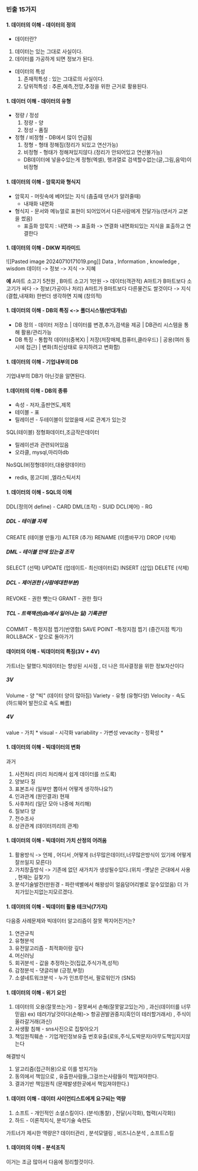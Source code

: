 ### 빈출 15가지
#### 1. 데이터의 이해 - 데이터의 정의 
- 데이터란? 
1. 데이터는 있는 그대로 사실이다.
2. 데이터를 가공하게 되면 정보가 된다.
- 데이터의 특성
	 1. 존재적특성 : 있는 그대로의 사실이다.
	 2. 당위적특성 : 추론,예측,전망,추정을 위한 근거로 활용된다.

#### 1. 데이터 이해 - 데이터의 유형
- 정량 / 정성
	1. 정량 - 양
	2. 정성 - 품질
- 정형 / 비정형 - DB에서 많이 언급됨
	1. 정형 - 형태 정해짐(정리가 되있고 연산가능)
	2. 비정형 - 형태가 정해져있지않다.(정리가 안되어있고 연산불가능)
	- DB데이터에 넣을수있는게 정형(엑셀), 행과열로 검색할수없는(글,그림,음악)이 비정형

#### 1. 데이터의 이해 - 암묵지와 형식지
- 암묵지 - 머릿속에 베어있는 지식 (춤출때 댄서가 알려줄때) 
	- 내재화 내면화
- 형식지 - 문서와 메뉴얼로 표현이 되어있어서 다른사람에게 전달가능(댄서가 교본을 썼음)
	- 표출화
암묵지 : 내면화 -> 표출화 -> 연결화
내면화되있는 지식을 표출하고 연결한다
#### 1. 데이터의 이해 - DIKW 피라미드
![[Pasted image 20240710171019.png]]
Data , Information , knowledge  , wisdom
데이터 -> 정보 -> 지식 -> 지혜

**예**
A마트 소고기 5천원 , B마트 소고기 1만원
-> 데이터(객관적)
A마트가 B마트보다 소고기가 싸다 
-> 정보(가공이나 처리)
A마트가 B마트보다 다른물건도 쌀것이다
-> 지식(결합,내재화)
한번더 생각하면 지혜 (창의적)


#### 1. 데이터의 이해 - DB의 특징 <-> 폴더시스템(반대개념)
- DB 정의 - 데이터 저장소 | 데이터를 변경,추가,검색을 제공 | DB관리 시스템을 통해 활용/관리가능
- DB 특징 - 통합적 데이터(중복X) | 저장(저장매체,컴퓨터,클라우드) | 공용(여러 동시에 접근) | 변화(최신상태로 유지하려고 변화함)


#### 1. 데이터의 이해 - 기업내부의 DB
기업내부의 DB가 아닌것을 알면된다.

#### 1.데이터의 이해 - DB의 종류
- 속성 - 저자,출판연도,제목
- 테이블 - 표
- 릴레이션 - 두테이블이 있었을때 서로 관계가 있는것

SQL(테이블)  정형화데이터,조금작은데이터
- 릴레이션과 관련되어있음
- 오라클, mysql,마리아db

NoSQL(비정형데이터,대용량데이터)
- redis, 몽고디비 ,엘라스틱서치

#### 1. 데이터의 이해 - SQL의 이해
DDL(정의어 define) - CARD
DML(조작) - SUID
DCL(제어) - RG
##### DDL -  테이블 자체
CREATE (테이블 만들기)
ALTER (추가)
RENAME (이름바꾸기)
DROP (삭제)
##### DML - 테이블 안에 있는걸 조작
SELECT (선택)
UPDATE (업데이트- 최신데이터로)
INSERT (삽입)
DELETE (삭제)
##### DCL - 제어권한 (사람에대한부분)
REVOKE - 권한 뺏는다
GRANT - 권한 줬다
##### TCL - 트랙잭션(db에서 일어나는 일) 기록관련
COMMIT - 특정지점 찝기(반영함)
SAVE POINT -특정지점 찝기 (중간지점 찍기)
ROLLBACK - 앞으로 돌아가기


#### 데이터의 이해 - 빅데이터의 특징(3V + 4V)
가트너는 말했다.빅데이터는  향상된 시사점 , 더 나은 의사결정을 위한 정보자산이다
##### 3V
Volume - 양 "빅" (데이터 양이 많아짐)
Variety - 유형 (유형다양)
Velocity - 속도 (하드웨어 발전으로 속도 빠름)
##### 4V
value - 가치 *
visual - 시각화
variability  - 가변성
vevacity - 정확성 *
#### 1. 데이터의 이해 - 빅데이터의 변화

과거 
1. 사전처리 (미리 처리해서 쉽게 데이터를 쓰도록)
2. 양보다 질
3. 표본조사 (일부만 뽑아서 어떻게 생각하나요?)
4. 인과관계 (원인결과)
현재
1. 사후처리 (일단 모아 나중에 처리해)
2. 질보다 양
3. 전수조사
4. 상관관계 (데이터끼리의 관계)

#### 1. 데이터의 이해 - 빅데이터 가치 산정의 어려움
1. 활용방식 -> 언제 , 어디서 ,어떻게 (너무많은데이터,너무많은방식이 있기에 어떻게 잘쓰일지 모른다)
2. 가치창출방식 -> 기존에 없던 새가치가 생성될수있다.(위치 -옛날은 군대에서 사용 , 현재는  길찾기)
3. 분석기술발전(만원경 - 파란색별에서 해왕성이 얼음덩어리별로 알수있었음) 더 가치가있는지없는지모르겠다.

#### 1. 데이터의 이해 - 빅데이터 활용 테크닉(7가지)
다음중 사례문제와 빅데이터 알고리즘이 잘못 짝지어진거는?

1. 연관규칙
2. 유형분석
3. 유전알고리즘 - 최적화이랑 깊다
4. 머신러닝
5. 회귀분석 - 값을 추정하는것(집값,주식가격,성적)
6. 감정분석 - 댓글리뷰 (긍정,부정)
7. 소셜네트워크분석 - 누가 인프루언서, 팔로워인가 (SNS)

#### 1. 데이터의 이해 - 위기 요인
1. 데이터의 오용(잘못쓰는거) - 잘못써서 손해(잘못알고있는거) , 과신(데이터를 너무믿음) ex) 테러가날것이다(손해)-> 항공권발권중지(흑인이 테러할거래서) , 주식이 올라갈거래(과신)
2. 사생활 침해 - sns사진으로 집찾아오기
3. 책임원칙훼손 - 기업개인정보유출 번호유출(로또,주식,도박문자)아무도책임지지않는다

해결방식 
1. 알고리즘(접근허용)으로 이를 방지가능
2. 동의에서 책임으로 , 유출한사람들,그걸쓰는사람들이 책임져야한다.
3. 결과기반 책임원칙 (문제발생한곳에서 책임져야한다.)
#### 1. 데이터 이해 - 데이터 사이언티스트에게 요구되는 역량
1. 소프트 - 개인적인 소셜스킬이다. (분석(통찰) , 전달(시각화), 협력(시각화))
2. 하드 - 이론적지식, 분석기술 숙련도

가트너가 제시한 역량은? 데이터관리 , 분석모델링 , 비즈니스분석 , 소프트스킬



#### 1. 데이터의 이해 - 분석조직
이거는 조금 많아서 다음에 정리할것이다.
